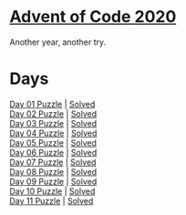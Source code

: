 # [Advent of Code 2020](https://adventofcode.com/2020/about)

Another year, another try.

# Days

[Day 01 Puzzle](https://adventofcode.com/2020/day/01) | [Solved](day01/puzzle.py)\
[Day 02 Puzzle](https://adventofcode.com/2020/day/02) | [Solved](day02/puzzle.py)\
[Day 03 Puzzle](https://adventofcode.com/2020/day/03) | [Solved](day03/puzzle.py)\
[Day 04 Puzzle](https://adventofcode.com/2020/day/04) | [Solved](day04/puzzle.py)\
[Day 05 Puzzle](https://adventofcode.com/2020/day/05) | [Solved](day05/puzzle.py)\
[Day 06 Puzzle](https://adventofcode.com/2020/day/06) | [Solved](day06/puzzle.py)\
[Day 07 Puzzle](https://adventofcode.com/2020/day/07) | [Solved](day07/puzzle.py)\
[Day 08 Puzzle](https://adventofcode.com/2020/day/08) | [Solved](day08/puzzle.py)\
[Day 09 Puzzle](https://adventofcode.com/2020/day/09) | [Solved](day09/puzzle.py)\
[Day 10 Puzzle](https://adventofcode.com/2020/day/10) | [Solved](day10/puzzle.py)\
[Day 11 Puzzle](https://adventofcode.com/2020/day/11) | [Solved](day11/puzzle.py)
